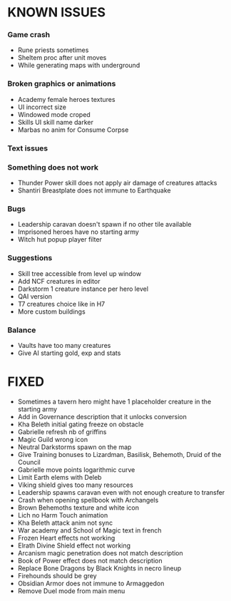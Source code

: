 # KNOWN ISSUES

### Game crash

- Rune priests sometimes
- Sheltem proc after unit moves
- While generating maps with underground

### Broken graphics or animations

- Academy female heroes textures
- UI incorrect size
- Windowed mode croped
- Skills UI skill name darker
- Marbas no anim for Consume Corpse

### Text issues


### Something does not work

- Thunder Power skill does not apply air damage of creatures attacks
- Shantiri Breastplate does not immune to Earthquake

### Bugs

- Leadership caravan doesn't spawn if no other tile available
- Imprisoned heroes have no starting army
- Witch hut popup player filter

### Suggestions

- Skill tree accessible from level up window
- Add NCF creatures in editor
- Darkstorm 1 creature instance per hero level
- QAI version
- T7 creatures choice like in H7
- More custom buildings

### Balance

- Vaults have too many creatures
- Give AI starting gold, exp and stats


# FIXED

- Sometimes a tavern hero might have 1 placeholder creature in the starting army
- Add in Governance description that it unlocks conversion
- Kha Beleth initial gating freeze on obstacle
- Gabrielle refresh nb of griffins
- Magic Guild wrong icon
- Neutral Darkstorms spawn on the map
- Give Training bonuses to Lizardman, Basilisk, Behemoth, Druid of the Council
- Gabrielle move points logarithmic curve
- Limit Earth elems with Deleb
- Viking shield gives too many resources
- Leadership spawns caravan even with not enough creature to transfer
- Crash when opening spellbook with Archangels
- Brown Behemoths texture and white icon
- Lich no Harm Touch animation
- Kha Beleth attack anim not sync
- War academy and School of Magic text in french
- Frozen Heart effects not working
- Elrath Divine Shield effect not working
- Arcanism magic penetration does not match description
- Book of Power effect does not match description
- Replace Bone Dragons by Black Knights in necro lineup
- Firehounds should be grey
- Obsidian Armor does not immune to Armaggedon
- Remove Duel mode from main menu


